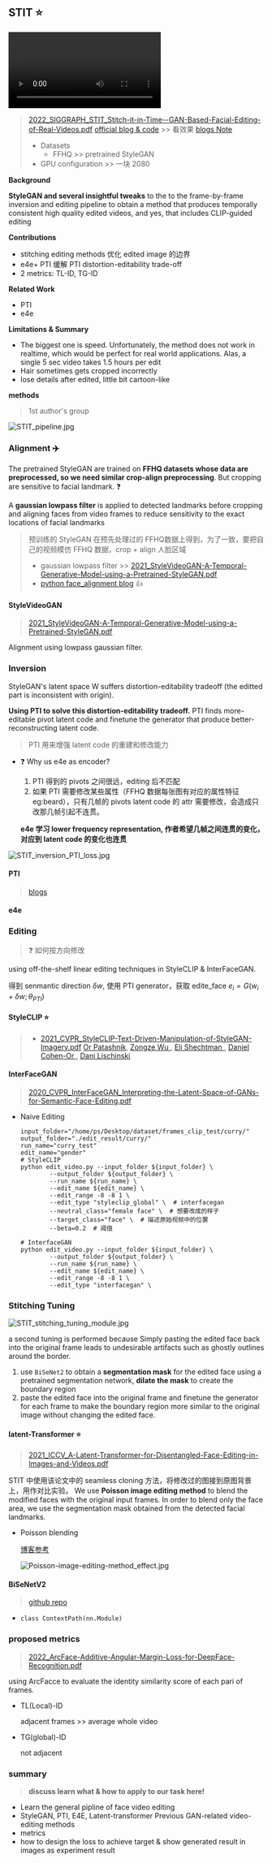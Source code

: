 ## STIT :star:

<video src="https://user-images.githubusercontent.com/24721699/153860260-a431379e-ebab-4777-844d-4900a448cf85.mp4" ></video>

> [2022_SIGGRAPH_STIT_Stitch-it-in-Time--GAN-Based-Facial-Editing-of-Real-Videos.pdf](./2022_SIGGRAPH_STIT_Stitch-it-in-Time--GAN-Based-Facial-Editing-of-Real-Videos.pdf)
> [official blog & code](https://stitch-time.github.io/) >> 看效果
> [blogs Note](https://www.casualganpapers.com/hiqh_quality_video_editing_stylegan_inversion/Stitch-It-In-Time-explained.html)
>
> - Datasets
>   - FFHQ >> pretrained StyleGAN
> - GPU configuration >> 一块 2080 



**Background**

**StyleGAN and several insightful tweaks** to the to the frame-by-frame inversion and editing pipeline to obtain a method that produces temporally consistent high quality edited videos, and yes, that includes CLIP-guided editing

**Contributions**

- stitching editing methods 优化 edited image 的边界
- e4e+ PTI 缓解 PTI distortion-editability trade-off
- 2 metrics: TL-ID, TG-ID

**Related Work**

- PTI
- e4e



**Limitations & Summary**

- The biggest one is speed. Unfortunately, the method does not work in realtime, which would be perfect for real world applications. Alas, a single 5 sec video takes 1.5 hours per edit
- Hair sometimes gets cropped incorrectly 
- lose details after edited, little bit cartoon-like



**methods**

> 1st author's group

![STIT_pipeline.jpg](C:\Users\Loki\workspace\LearningJourney_Notes\Tongji_CV_group\docs\STIT_pipeline.jpg)



### Alignment :airplane:

The pretrained StyleGAN are trained on **FFHQ datasets whose data are preprocessed, so we need similar crop-align preprocessing**. But cropping are sensitive to facial landmark. :question:

A **gaussian lowpass filter** is applied to detected landmarks before cropping and aligning faces from video frames to reduce sensitivity to the exact locations of facial landmarks

> 预训练的 StyleGAN 在预先处理过的 FFHQ数据上得到，为了一致，要把自己的视频模仿 FFHQ 数据，crop + align 人脸区域
>
> - gaussian lowpass filter >> [2021_StyleVideoGAN-A-Temporal-Generative-Model-using-a-Pretrained-StyleGAN.pdf](./2021_StyleVideoGAN-A-Temporal-Generative-Model-using-a-Pretrained-StyleGAN.pdf)
> - [python face_alignment blog](https://blog.csdn.net/qq_41185868/article/details/103219220) :+1:



#### StyleVideoGAN

> [2021_StyleVideoGAN-A-Temporal-Generative-Model-using-a-Pretrained-StyleGAN.pdf](./2021_StyleVideoGAN-A-Temporal-Generative-Model-using-a-Pretrained-StyleGAN.pdf)

Alignment using lowpass gaussian filter.



### Inversion

StyleGAN's latent space W suffers distortion-editability tradeoff (the editted part is inconsistent with origin).

**Using PTI to solve this distortion-editability tradeoff.** PTI finds more-editable pivot latent code and finetune the generator that produce better-reconstructing latent code. 

> PTI 用来增强 latent code 的重建和修改能力

- :question: Why us e4e as encoder?

  1. PTI 得到的 pivots 之间很远，editing 后不匹配
  2. 如果 PTI 需要修改某些属性（FFHQ 数据每张图有对应的属性特征 eg:beard），只有几帧的 pivots latent code 的 attr 需要修改，会造成只改那几帧引起不连贯。

  **e4e 学习 lower frequency representation, 作者希望几帧之间连贯的变化，对应到 latent code 的变化也连贯**

![STIT_inversion_PTI_loss.jpg](docs\STIT_inversion_PTI_loss.jpg)



#### PTI

> [blogs](https://www.casualganpapers.com/sota-fine-tuning-stylegan-inversion/PTI.html)

#### e4e



### Editing

> :question: 如何按方向修改

using off-the-shelf linear editing techniques in StyleCLIP & InterFaceGAN.

得到 senmantic direction $\delta{w}$, 使用 PTI generator，获取 edite_face  $e_i = G(w_i + \delta{w}; \theta_{PTI})$ 



#### StyleCLIP :star:

> - [2021_CVPR_StyleCLIP-Text-Driven-Manipulation-of-StyleGAN-Imagery.pdf](./2021_CVPR_StyleCLIP-Text-Driven-Manipulation-of-StyleGAN-Imagery.pdf)
>   [Or Patashnik](https://orpatashnik.github.io/), [Zongze Wu ](https://www.cs.huji.ac.il/~wuzongze/), [Eli Shechtman ](https://research.adobe.com/person/eli-shechtman/), [Daniel Cohen-Or ](https://www.cs.tau.ac.il/~dcor/), [Dani Lischinski](https://www.cs.huji.ac.il/~danix/)

#### InterFaceGAN

> [2020_CVPR_InterFaceGAN_Interpreting-the-Latent-Space-of-GANs-for-Semantic-Face-Editing.pdf](./2020_CVPR_InterFaceGAN_Interpreting-the-Latent-Space-of-GANs-for-Semantic-Face-Editing.pdf)



- Naive Editing

  ```shell
  input_folder="/home/ps/Desktop/dataset/frames_clip_test/curry/"
  output_folder="./edit_result/curry/"
  run_name="curry_test"
  edit_name="gender"
  # StyleCLIP
  python edit_video.py --input_folder ${input_folder} \
          --output_folder ${output_folder} \
          --run_name ${run_name} \
          --edit_name ${edit_name} \
          --edit_range -8 -8 1 \
          --edit_type "styleclip_global" \  # interfacegan
          --neutral_class="female face" \  # 想要改成的样子
          --target_class="face" \  # 描述原始视频中的位置
          --beta=0.2  # 阈值
  
  # InterfaceGAN
  python edit_video.py --input_folder ${input_folder} \
          --output_folder ${output_folder} \
          --run_name ${run_name} \
          --edit_name ${edit_name} \
          --edit_range -8 -8 1 \
          --edit_type "interfacegan" \  
  ```

  

  





### Stitching Tuning

![STIT_stitching_tuning_module.jpg](C:\Users\Loki\workspace\LearningJourney_Notes\Tongji_CV_group\docs\STIT_stitching_tuning_module.jpg)

a second tuning is performed because Simply pasting the edited face back into the original frame leads to undesirable artifacts such as ghostly outlines around the border.

1. use `BiSeNet2` to obtain a **segmentation mask** for the edited face using a pretrained segmentation network, **dilate the mask** to create the boundary region
2. paste the edited face into the original frame and finetune the generator for each frame to make the boundary region more similar to the original image without changing the edited face.



#### latent-Transformer :star:

> [2021_ICCV_A-Latent-Transformer-for-Disentangled-Face-Editing-in-Images-and-Videos.pdf](./2021_ICCV_A-Latent-Transformer-for-Disentangled-Face-Editing-in-Images-and-Videos.pdf)

STIT  中使用该论文中的 seamless cloning 方法，将修改过的图接到原图背景上，用作对比实验。
We use **Poisson image editing method** to blend the modified faces with the original input frames. In order to blend only the face area, we use the segmentation mask obtained from the detected facial landmarks.

- Poisson blending

  [博客参考](https://zhuanlan.zhihu.com/p/453095752)

  ![Poisson-image-editing-method_effect.jpg](C:\Users\Loki\workspace\LearningJourney_Notes\Tongji_CV_group\docs\Poisson-image-editing-method_effect.jpg)



#### BiSeNetV2

> [github repo](https://github.com/CoinCheung/BiSeNet)

- `class ContextPath(nn.Module)`







### proposed metrics

> [2022_ArcFace-Additive-Angular-Margin-Loss-for-DeepFace-Recognition.pdf](./FaceFeature/2022_ArcFace-Additive-Angular-Margin-Loss-for-DeepFace-Recognition.pdf)

using ArcFacce to evaluate the identity similarity score of each pari of frames.

- TL(Local)-ID

  adjacent frames >> average whole video

- TG(global)-ID

  not adjacent 



### summary

> **discuss learn what & how to apply to our task here!**

- Learn the general pipline of face video editing
- StyleGAN, PTI, E4E, Latent-transformer Previous GAN-related video-editing methods
- metrics
- how to design the loss to achieve target & show generated result in images as experiment result



